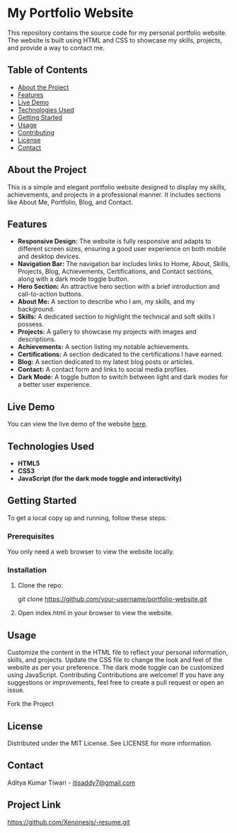 # My Portfolio Website

This repository contains the source code for my personal portfolio website. The website is built using HTML and CSS to showcase my skills, projects, and provide a way to contact me.

## Table of Contents
- [About the Project](#about-the-project)
- [Features](#features)
- [Live Demo](#live-demo)
- [Technologies Used](#technologies-used)
- [Getting Started](#getting-started)
- [Usage](#usage)
- [Contributing](#contributing)
- [License](#license)
- [Contact](#contact)

## About the Project

This is a simple and elegant portfolio website designed to display my skills, achievements, and projects in a professional manner. It includes sections like About Me, Portfolio, Blog, and Contact.

## Features

- **Responsive Design:** The website is fully responsive and adapts to different screen sizes, ensuring a good user experience on both mobile and desktop devices.
- **Navigation Bar:** The navigation bar includes links to Home, About, Skills, Projects, Blog, Achievements, Certifications, and Contact sections, along with a dark mode toggle button.
- **Hero Section:** An attractive hero section with a brief introduction and call-to-action buttons.
- **About Me:** A section to describe who I am, my skills, and my background.
- **Skills:** A dedicated section to highlight the technical and soft skills I possess.
- **Projects:** A gallery to showcase my projects with images and descriptions.
- **Achievements:** A section listing my notable achievements.
- **Certifications:** A section dedicated to the certifications I have earned.
- **Blog:** A section dedicated to my latest blog posts or articles.
- **Contact:** A contact form and links to social media profiles.
- **Dark Mode:** A toggle button to switch between light and dark modes for a better user experience.

## Live Demo

You can view the live demo of the website [here](https://your-website-url.com).

## Technologies Used

- **HTML5**
- **CSS3**
- **JavaScript (for the dark mode toggle and interactivity)**

## Getting Started

To get a local copy up and running, follow these steps:

### Prerequisites

You only need a web browser to view the website locally.


### Installation

1. Clone the repo:
   
   git clone https://github.com/your-username/portfolio-website.git

2. Open index.html in your browser to view the website.


## Usage

Customize the content in the HTML file to reflect your personal information, skills, and projects.
Update the CSS file to change the look and feel of the website as per your preference.
The dark mode toggle can be customized using JavaScript.
Contributing
Contributions are welcome! If you have any suggestions or improvements, feel free to create a pull request or open an issue.

Fork the Project


## License
Distributed under the MIT License. See LICENSE for more information.

## Contact
Aditya Kumar Tiwari - itisaddy7@gmail.com

## Project Link
 https://github.com/Xenonesis/-resume.git